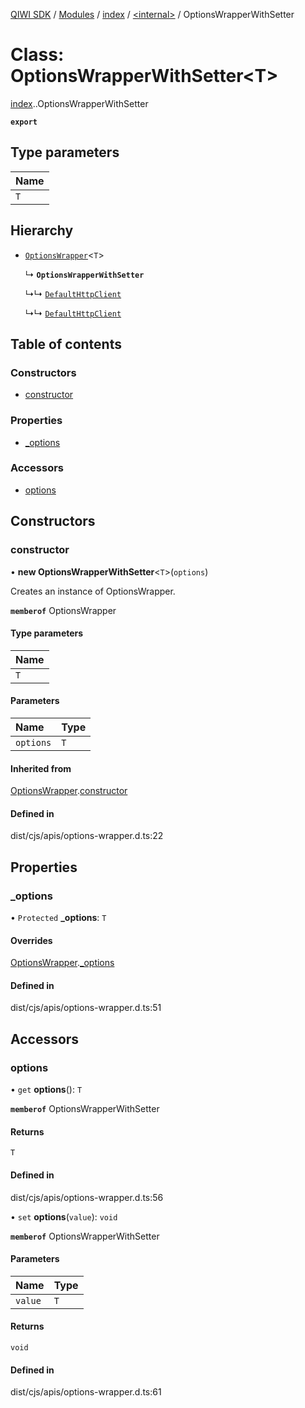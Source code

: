 [QIWI SDK](../README.md) / [Modules](../modules.md) / [index](../modules/index.md) / [<internal\>](../modules/index._internal_.md) / OptionsWrapperWithSetter

# Class: OptionsWrapperWithSetter<T\>

[index](../modules/index.md).[<internal>](../modules/index._internal_.md).OptionsWrapperWithSetter

**`export`**

## Type parameters

| Name |
| :------ |
| `T` |

## Hierarchy

- [`OptionsWrapper`](index._internal_.OptionsWrapper.md)<`T`\>

  ↳ **`OptionsWrapperWithSetter`**

  ↳↳ [`DefaultHttpClient`](index.QIWI.DefaultHttpClient.md)

  ↳↳ [`DefaultHttpClient`](index.DefaultHttpClient.md)

## Table of contents

### Constructors

- [constructor](index._internal_.OptionsWrapperWithSetter.md#constructor)

### Properties

- [\_options](index._internal_.OptionsWrapperWithSetter.md#_options)

### Accessors

- [options](index._internal_.OptionsWrapperWithSetter.md#options)

## Constructors

### constructor

• **new OptionsWrapperWithSetter**<`T`\>(`options`)

Creates an instance of OptionsWrapper.

**`memberof`** OptionsWrapper

#### Type parameters

| Name |
| :------ |
| `T` |

#### Parameters

| Name | Type |
| :------ | :------ |
| `options` | `T` |

#### Inherited from

[OptionsWrapper](index._internal_.OptionsWrapper.md).[constructor](index._internal_.OptionsWrapper.md#constructor)

#### Defined in

dist/cjs/apis/options-wrapper.d.ts:22

## Properties

### \_options

• `Protected` **\_options**: `T`

#### Overrides

[OptionsWrapper](index._internal_.OptionsWrapper.md).[_options](index._internal_.OptionsWrapper.md#_options)

#### Defined in

dist/cjs/apis/options-wrapper.d.ts:51

## Accessors

### options

• `get` **options**(): `T`

**`memberof`** OptionsWrapperWithSetter

#### Returns

`T`

#### Defined in

dist/cjs/apis/options-wrapper.d.ts:56

• `set` **options**(`value`): `void`

**`memberof`** OptionsWrapperWithSetter

#### Parameters

| Name | Type |
| :------ | :------ |
| `value` | `T` |

#### Returns

`void`

#### Defined in

dist/cjs/apis/options-wrapper.d.ts:61
